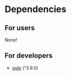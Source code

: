 # Dependencies
## For users
None!

## For developers
* [gulp](https://www.npmjs.com/package/gulp) (^3.9.0)
